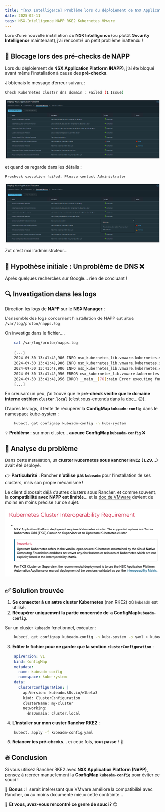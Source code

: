 ```yaml
---
title: "[NSX Intelligence] Problème lors du déploiement de NSX Application Platform (NAPP) sous RKE2"
date: 2025-02-11
tags: NSX-Intelligence NAPP RKE2 Kubernetes VMware
---
```


Lors d’une nouvelle installation de **NSX Intelligence** (ou plutôt **Security Intelligence** maintenant), j’ai rencontré un petit problème inattendu !

## 🚨 Blocage lors des pré-checks de NAPP

Lors du déploiement de **NSX Application Platform (NAPP)**, j’ai été bloqué avant même l’installation à cause des **pré-checks**.

J’obtenais le message d’erreur suivant :

```bash
Check Kubernetes cluster dns domain : Failed (1 Issue)
```
![Erreur Precheck Cluster DNS Domain](/assets/nsxi-kubeadm-config/napp_precheck_dns_error.png)  

et quand on regarde dans les détails :

```bash
Precheck execution failed, Please contact Administrator
```

![Détail de l'erreur....](/assets/nsxi-kubeadm-config/napp_precheck_dns_error_full.png)  

Zut c'est moi l'administrateur...

## 🎯 Hypothèse initiale : Un problème de DNS ❌

Après quelques recherches sur Google… rien de concluant !

## 🔍 Investigation dans les logs

Direction les logs de **NAPP** sur le **NSX Manager** :

L'ensemble des logs concernant l'installation de NAPP est situé `/var/log/proton/napps.log`

On investige dans le fichier....

```bash
    cat /var/log/proton/napps.log 

    [...]
    2024-09-30 13:41:49,906 INFO nsx_kubernetes_lib.vmware.kubernetes.service.kubectl.kubectl_117_service[331]:get_cluster_dns_domain Getting cluster dns domain
    2024-09-30 13:41:49,906 INFO nsx_kubernetes_lib.vmware.kubernetes.service.kubectl.kubectl_117_service[350]:execute Executing command kubectl get configmap kubeadm-config -n kube-system -o yaml --kubeconfig=/config/vmware/napps/.kube/config
    2024-09-30 13:41:49,906 INFO nsx_kubernetes_lib.vmware.kubernetes.common.utility[23]:execute ['kubectl', 'get', 'configmap', 'kubeadm-config', '-n', 'kube-system', '-o', 'yaml', '--kubeconfig=/config/vmware/napps/.kube/config']
    2024-09-30 13:41:49,956 ERROR nsx_kubernetes_lib.vmware.kubernetes.common.utility[57]:execute Error executing command 'kubectl get configmap kubeadm-config -n kube-system -o yaml --kubeconfig=/config/vmware/napps/.kube/config',  'Error from server (NotFound): configmaps "kubeadm-config" not found\n'
    2024-09-30 13:41:49,956 ERROR __main__[76]:main Error executing function get_cluster_dns_domain. Error message: Error from server (NotFound): configmaps "kubeadm-config" not found\n
    [...]
```

En creusant un peu, j’ai trouvé que le **pré-check vérifie que le domaine interne est bien `cluster.local`** (c’est sous-entendu dans la [doc…](https://techdocs.broadcom.com/us/en/vmware-security-load-balancing/vdefend/vmware-nsx-application-platform/4-2/deploying-and-managing-the-nsx-application-platform/deploying-the-nsx-application-platform/configuring-your-environment-for-manual-deployment/manual-deployment-requirements.html) 🙃).

D’après les logs, il tente de récupérer la **ConfigMap `kubeadm-config`** dans le namespace kube-system :
```bash
    kubectl get configmap kubeadm-config -n kube-system
```
💡 **Problème** : sur mon cluster… **aucune ConfigMap `kubeadm-config`** ❌

## 🔎 Analyse du problème

Dans cette installation, un **cluster Kubernetes sous Rancher RKE2 (1.29…)** avait été déployé.

👉 **Particularité** : Rancher **n’utilise pas `kubeadm`** pour l’installation de ses clusters, mais son propre mécanisme !

Le client disposait déjà d’autres clusters sous Rancher, et comme souvent, la **compatibilité avec NAPP est limitée**… et la [doc de VMware](https://techdocs.broadcom.com/us/en/vmware-security-load-balancing/vdefend/vmware-nsx-application-platform/4-2/deploying-and-managing-the-nsx-application-platform/deployment-requirements-for-napp/nsx-application-platform-deployment-prerequisites.html) devient de moins en moins précise sur ce sujet.

![La Documentation VMware sur les clusters K8S supportés](/assets/nsxi-kubeadm-config/napp_broadcom_doc_k8s.png)  

## ✅ Solution trouvée

1. **Se connecter à un autre cluster Kubernetes** (non RKE2) où `kubeadm` est utilisé.  
2. **Récupérer uniquement la partie concernée de la ConfigMap `kubeadm-config`**.

Sur un cluster `kubeadm` fonctionnel, exécuter :

```bash
    kubectl get configmap kubeadm-config -n kube-system -o yaml > kubeadm-config.yaml
```

3. **Éditer le fichier pour ne garder que la section `clusterConfiguration`** :

```yaml
    apiVersion: v1
    kind: ConfigMap
    metadata:
      name: kubeadm-config
      namespace: kube-system
    data:
      ClusterConfiguration: |
        apiVersion: kubeadm.k8s.io/v1beta3
        kind: ClusterConfiguration
        clusterName: my-cluster
        networking:
          dnsDomain: cluster.local
```
4. **L’installer sur mon cluster Rancher RKE2** :
```bash
    kubectl apply -f kubeadm-config.yaml
```
5. **Relancer les pré-checks**… et cette fois, **tout passe !** 🎉

## 🔥 Conclusion

Si vous utilisez Rancher RKE2 avec **NSX Application Platform (NAPP)**, pensez à recréer manuellement la **ConfigMap `kubeadm-config`** pour éviter ce souci !

🔧 **Bonus** : Il serait intéressant que VMware améliore la compatibilité avec Rancher, ou au moins documente mieux cette contrainte…

💬 **Et vous, avez-vous rencontré ce genre de souci ?** 😊
